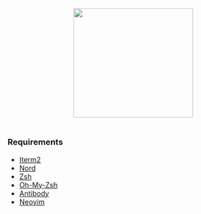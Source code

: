 <div align="center">
  <img src="https://dotfiles.github.io/images/dotfiles-logo.png" width="240" height="220">
</div>

#
### Requirements

- [Iterm2](https://iterm2.com/)
- [Nord](https://github.com/arcticicestudio/nord-iterm2)
- [Zsh](https://github.com/robbyrussell/oh-my-zsh/wiki/Installing-ZSH)
- [Oh-My-Zsh](http://ohmyz.sh/)
- [Antibody](https://getantibody.github.io/)
- [Neovim](https://neovim.io/)
